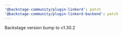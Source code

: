 ```yaml
---
'@backstage-community/plugin-linkerd': patch
'@backstage-community/plugin-linkerd-backend': patch
---
```


Backstage version bump to v1.30.2
